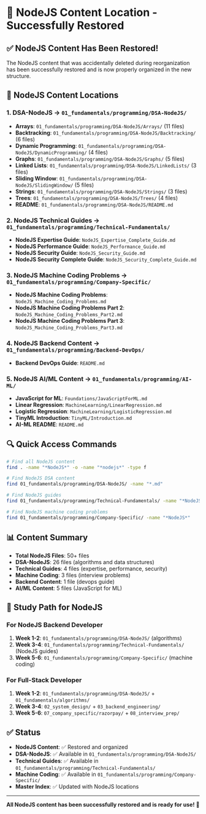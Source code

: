 # 📍 **NodeJS Content Location - Successfully Restored**

## ✅ **NodeJS Content Has Been Restored!**

The NodeJS content that was accidentally deleted during reorganization has been successfully restored and is now properly organized in the new structure.

## 📁 **NodeJS Content Locations**

### **1. DSA-NodeJS** → `01_fundamentals/programming/DSA-NodeJS/`
- **Arrays**: `01_fundamentals/programming/DSA-NodeJS/Arrays/` (11 files)
- **Backtracking**: `01_fundamentals/programming/DSA-NodeJS/Backtracking/` (6 files)
- **Dynamic Programming**: `01_fundamentals/programming/DSA-NodeJS/DynamicProgramming/` (4 files)
- **Graphs**: `01_fundamentals/programming/DSA-NodeJS/Graphs/` (5 files)
- **Linked Lists**: `01_fundamentals/programming/DSA-NodeJS/LinkedLists/` (3 files)
- **Sliding Window**: `01_fundamentals/programming/DSA-NodeJS/SlidingWindow/` (5 files)
- **Strings**: `01_fundamentals/programming/DSA-NodeJS/Strings/` (3 files)
- **Trees**: `01_fundamentals/programming/DSA-NodeJS/Trees/` (4 files)
- **README**: `01_fundamentals/programming/DSA-NodeJS/README.md`

### **2. NodeJS Technical Guides** → `01_fundamentals/programming/Technical-Fundamentals/`
- **NodeJS Expertise Guide**: `NodeJS_Expertise_Complete_Guide.md`
- **NodeJS Performance Guide**: `NodeJS_Performance_Guide.md`
- **NodeJS Security Guide**: `NodeJS_Security_Guide.md`
- **NodeJS Security Complete Guide**: `NodeJS_Security_Complete_Guide.md`

### **3. NodeJS Machine Coding Problems** → `01_fundamentals/programming/Company-Specific/`
- **NodeJS Machine Coding Problems**: `NodeJS_Machine_Coding_Problems.md`
- **NodeJS Machine Coding Problems Part 2**: `NodeJS_Machine_Coding_Problems_Part2.md`
- **NodeJS Machine Coding Problems Part 3**: `NodeJS_Machine_Coding_Problems_Part3.md`

### **4. NodeJS Backend Content** → `01_fundamentals/programming/Backend-DevOps/`
- **Backend DevOps Guide**: `README.md`

### **5. NodeJS AI/ML Content** → `01_fundamentals/programming/AI-ML/`
- **JavaScript for ML**: `Foundations/JavaScriptForML.md`
- **Linear Regression**: `MachineLearning/LinearRegression.md`
- **Logistic Regression**: `MachineLearning/LogisticRegression.md`
- **TinyML Introduction**: `TinyML/Introduction.md`
- **AI-ML README**: `README.md`

## 🔍 **Quick Access Commands**

```bash
# Find all NodeJS content
find . -name "*NodeJS*" -o -name "*nodejs*" -type f

# Find NodeJS DSA content
find 01_fundamentals/programming/DSA-NodeJS/ -name "*.md"

# Find NodeJS guides
find 01_fundamentals/programming/Technical-Fundamentals/ -name "*NodeJS*"

# Find NodeJS machine coding problems
find 01_fundamentals/programming/Company-Specific/ -name "*NodeJS*"
```

## 📊 **Content Summary**

- **Total NodeJS Files**: 50+ files
- **DSA-NodeJS**: 26 files (algorithms and data structures)
- **Technical Guides**: 4 files (expertise, performance, security)
- **Machine Coding**: 3 files (interview problems)
- **Backend Content**: 1 file (devops guide)
- **AI/ML Content**: 5 files (JavaScript for ML)

## 🎯 **Study Path for NodeJS**

### **For NodeJS Backend Developer**
1. **Week 1-2**: `01_fundamentals/programming/DSA-NodeJS/` (algorithms)
2. **Week 3-4**: `01_fundamentals/programming/Technical-Fundamentals/` (NodeJS guides)
3. **Week 5-6**: `01_fundamentals/programming/Company-Specific/` (machine coding)

### **For Full-Stack Developer**
1. **Week 1-2**: `01_fundamentals/programming/DSA-NodeJS/` + `01_fundamentals/algorithms/`
2. **Week 3-4**: `02_system_design/` + `03_backend_engineering/`
3. **Week 5-6**: `07_company_specific/razorpay/` + `08_interview_prep/`

## ✅ **Status**

- **NodeJS Content**: ✅ Restored and organized
- **DSA-NodeJS**: ✅ Available in `01_fundamentals/programming/DSA-NodeJS/`
- **Technical Guides**: ✅ Available in `01_fundamentals/programming/Technical-Fundamentals/`
- **Machine Coding**: ✅ Available in `01_fundamentals/programming/Company-Specific/`
- **Master Index**: ✅ Updated with NodeJS locations

---

**All NodeJS content has been successfully restored and is ready for use!** 🎉

